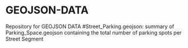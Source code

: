# GEOJSON-DATA
Repository for GEOJSON DATA
#Street_Parking.geojson: summary of Parking_Space.geojson containing the total number of parking spots per Street Segment
